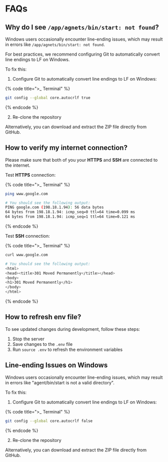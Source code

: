 # FAQs

## Why do I see `/app/agnets/bin/start: not found`?

Windows users occasionally encounter line-ending issues, which may result in errors like `/app/agnets/bin/start: not found`.

For best practices, we recommend configuring Git to automatically convert line endings to LF on Windows.

To fix this:
1. Configure Git to automatically convert line endings to LF on Windows:

{% code title=">_ Terminal" %}
```bash
git config --global core.autocrlf true
```
{% endcode %}

2. Re-clone the repository

Alternatively, you can download and extract the ZIP file directly from GitHub.

## How to verify my internet connection?

Please make sure that both of you your **HTTPS** and **SSH** are connected to the internet.

Test **HTTPS** connection:

{% code title=">_ Terminal" %}
```bash
ping www.google.com

# You should see the following output:
PING google.com (198.18.1.94): 56 data bytes
64 bytes from 198.18.1.94: icmp_seq=0 ttl=64 time=0.099 ms
64 bytes from 198.18.1.94: icmp_seq=1 ttl=64 time=0.121 ms
```
{% endcode %}

Test **SSH** connection:

{% code title=">_ Terminal" %}
```bash
curl www.google.com

# You should see the following output:
<html>
<head><title>301 Moved Permanently</title></head>
<body>
<h1>301 Moved Permanently</h1>
</body>
</html>
```
{% endcode %}

## How to refresh env file?

To see updated changes during development, follow these steps:

1. Stop the server
2. Save changes to the `.env` file
3. Run `source .env` to refresh the environment variables

## Line-ending Issues on Windows

Windows users occasionally encounter line-ending issues, which may result in errors like "agent/bin/start is not a valid directory".

To fix this:
1. Configure Git to automatically convert line endings to LF on Windows:

{% code title=">_ Terminal" %}
```bash
git config --global core.autocrlf false
```
{% endcode %}

2. Re-clone the repository

Alternatively, you can download and extract the ZIP file directly from GitHub.

